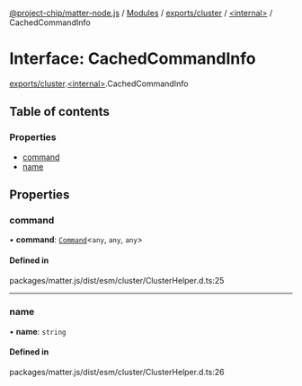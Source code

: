 [@project-chip/matter-node.js](../README.md) / [Modules](../modules.md) / [exports/cluster](../modules/exports_cluster.md) / [\<internal\>](../modules/exports_cluster._internal_.md) / CachedCommandInfo

# Interface: CachedCommandInfo

[exports/cluster](../modules/exports_cluster.md).[\<internal\>](../modules/exports_cluster._internal_.md).CachedCommandInfo

## Table of contents

### Properties

- [command](exports_cluster._internal_.CachedCommandInfo.md#command)
- [name](exports_cluster._internal_.CachedCommandInfo.md#name)

## Properties

### command

• **command**: [`Command`](exports_cluster.Command.md)\<`any`, `any`, `any`\>

#### Defined in

packages/matter.js/dist/esm/cluster/ClusterHelper.d.ts:25

___

### name

• **name**: `string`

#### Defined in

packages/matter.js/dist/esm/cluster/ClusterHelper.d.ts:26
